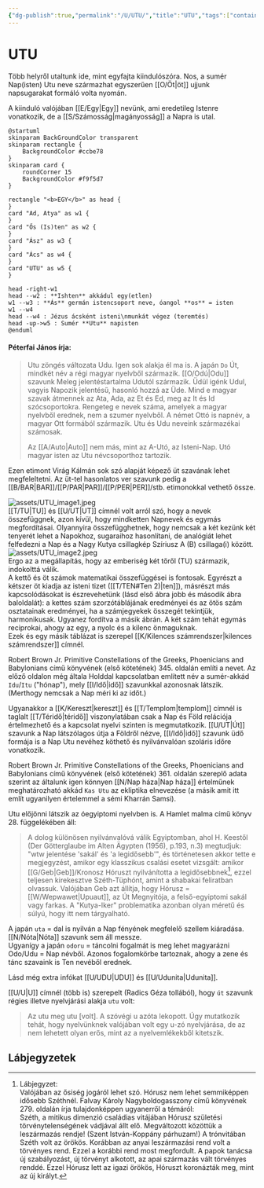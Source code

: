 ```yaml
---
{"dg-publish":true,"permalink":"/U/UTU/","title":"UTU","tags":["containstransclusions"],"created":"2024-11-23T05:02","updated":"2025-08-06T22:04"}
---
```



# UTU

Több helyről utaltunk ide, mint egyfajta kiindulószóra. Nos, a sumér Nap(isten) Utu neve származhat egyszerűen [[O/Öt\|öt]] ujjunk napsugarakat formáló volta nyomán.  

A kiinduló valójában [[E/Egy\|Egy]] nevünk, ami eredetileg Istenre vonatkozik, de a [[S/Számosság\|magányosság]] a Napra is utal.  
```plantuml-svg
@startuml
skinparam BackGroundColor transparent
skinparam rectangle {
    BackgroundColor #ccbe78
}
skinparam card {
    roundCorner 15
    BackgroundColor #f9f5d7
}

rectangle "<b>EGY</b>" as head {
}
card "Ad, Atya" as w1 {
}
card "Ős (Is)ten" as w2 {
}
card "Ász" as w3 {
}
card "Ács" as w4 {
}
card "UTU" as w5 {
}

head -right-w1
head --w2 : **Ishten** akkádul egy(etlen)
w1 --w3 : **Ás** germán istencsoport neve, óangol **os** = isten
w1 --w4
head --w4 : Jézus ácsként isteni\nmunkát végez (teremtés)
head -up->w5 : Sumér **Utu** napisten
@enduml
```

#### Péterfai János írja:

> Utu zöngés változata Udu. Igen sok alakja él ma is. A japán `Do` Út, mindkét név a régi magyar nyelvből származik. [[O/Odú\|Odu]] szavunk Meleg jelentéstartalma Udutól származik. Üdül igénk Udul, vagyis Napozik jelentésű, hasonló hozzá az Üde. Mind e magyar szavak átmennek az Ata, Ada, az Et és Ed, meg az It és Id szócsoportokra. Rengeteg e nevek száma, amelyek a magyar nyelvből erednek, nem a szumer nyelvből. A német Ottó is napnév, a magyar Ott formából származik. Utu és Udu neveink származékai számosak.  
>
> Az [[A/Auto\|Auto]] nem más, mint az A-Utó, az Isteni-Nap. Utó magyar isten az Utu névcsoporthoz tartozik.  

Ezen etimont Virág Kálmán sok szó alapját képező üt szavának lehet megfeleltetni. Az üt-tel hasonlatos ver szavunk pedig a [[B/BAR\|BAR]]/[[P/PAR\|PAR]]/[[P/PER\|PER]]/stb. etimonokkal vethető össze.  

![assets/UTU_image1.jpeg](/img/user/U/assets/UTU_image1.jpeg)  
[[T/TU\|TU]] és [[U/UT\|UT]] címnél volt arról szó, hogy a nevek összefüggnek, azon kívül, hogy mindketten Napnevek és egymás megfordításai. Olyannyira összefügghetnek, hogy nemcsak a két kezünk két tenyerét lehet a Napokhoz, sugaraihoz hasonlítani, de analógiát lehet felfedezni a Nap és a Nagy Kutya csillagkép Szíriusz A (B) csillaga(i) között.  
![assets/UTU_image2.jpeg](/img/user/U/assets/UTU_image2.jpeg)  
Ergo az a megállapítás, hogy az emberiség két tőről (TU) származik, indokolttá válik.  
A kettő és öt számok matematikai összefüggései is fontosak. Egyrészt a kétszer öt kiadja az isteni tizet ([[T/TEN#Ten 2)\|ten]]), másrészt más kapcsolódásokat is észrevehetünk (lásd első ábra jobb és második ábra baloldalát): a kettes szám szorzótáblájának eredményei és az ötös szám osztatainak eredményei, ha a számjegyekek összegét tekintjük, harmonikusak. Ugyanez fordítva a másik ábrán. A két szám tehát egymás reciprokai, ahogy az egy, a nyolc és a kilenc önmaguknak.  
Ezek és egy másik táblázat is szerepel [[K/Kilences számrendszer\|kilences számrendszer]] címnél.  

Robert Brown Jr. Primitive Constellations of the Greeks, Phoenicians and Babylonians című könyvének (első kötetének) 345. oldalán említi a nevet. Az előző oldalon még általa Holddal kapcsolatban említett név a sumér-akkád `Idu`/`Itu` ("hónap"), mely [[I/Idő\|idő]] szavunkkal azonosnak látszik. (Merthogy nemcsak a Nap méri ki az időt.)  

Ugyanakkor a [[K/Kereszt\|kereszt]] és [[T/Templom\|templom]] címnél is taglalt [[T/Téridő\|téridő]] viszonylatában csak a Nap és Föld relációja értelmezhető és a kapcsolat nyelvi szinten is megmutatkozik. [[U/UT\|Út]] szavunk a Nap látszólagos útja a Földről nézve, [[I/Idő\|idő]] szavunk üdő formája is a Nap Utu nevéhez köthető és nyilvánvalóan szoláris időre vonatkozik.  

Robert Brown Jr. Primitive Constellations of the Greeks, Phoenicians and Babylonians című könyvének (első kötetének) 361. oldalán szereplő adata szerint az általunk igen könnyen [[N/Nap háza\|Nap háza]] értelműnek meghatározható akkád `Kas Utu` az ekliptika elnevezése (a másik amit itt említ ugyanilyen értelemmel a sémi Kharrán Samsi).  

Utu előjönni látszik az óegyiptomi nyelvben is. A Hamlet malma című könyv 28. függelékében áll:  
> A dolog különösen nyilvánvalóvá válik Egyiptomban, ahol H. Keestől (Der Götterglaube im Alten Ägypten (1956), p.193, n.3) megtudjuk: "wtw jelentése 'sakál' és 'a legidősebb'", és történetesen akkor tette e megjegyzést, amikor egy klasszikus csalási esetet vizsgált: amikor [[G/Geb\|Geb]]/Kronosz Hóruszt nyilvánította a legidősebbnek[^1], ezzel teljesen kirekesztve Széth-Tüphónt, amint a shabakai feliratban olvassuk. Valójában Geb azt állítja, hogy Hórusz = [[W/Wepwawet\|Upuaut]], az Út Megnyitója, a felső-egyiptomi sakál vagy farkas. A "Kutya-Iker" problematika azonban olyan méretű és súlyú, hogy itt nem tárgyalható.  

A japán `uta` = dal is nyilván a Nap fényének megfelelő szellem kiáradása. [[N/Nóta\|Nóta]] szavunk sem áll messze.  
Ugyanígy a japán `odoru` = táncolni fogalmát is meg lehet magyarázni Odo/Udu = Nap névből. Azonos fogalomkörbe tartoznak, ahogy a zene és tánc szavaink is Ten nevéből erednek.  

Lásd még extra infókat [[U/UDU\|UDU]] és [[U/Udunita\|Udunita]].  

[[U/U\|U]] címnél (több is) szerepelt (Radics Géza tollából), hogy `út` szavunk régies illetve nyelvjárási alakja `utu` volt:  
> Az utu meg utu \[volt\]. A szóvégi u azóta lekopott. Úgy mutatkozik tehát, hogy nyelvünknek valójában volt egy u-zó nyelvjárása, de az nem lehetett olyan erős, mint az a nyelvemlékekből kitetszik.  

## Lábjegyzetek

[^1]: Lábjegyzet:  
Valójában az ősiség jogáról lehet szó. Hórusz nem lehet semmiképpen idősebb Széthnél. Falvay Károly Nagyboldogasszony című könyvének 279. oldalán írja tulajdonképpen ugyanerről a témáról:  
Széth, a mitikus dimenzió családias vitájában Hórusz születési törvénytelenségének vádjával állt elő. Megváltozott közöttük a leszármazás rendje! (Szent István-Koppány párhuzam!) A trónvitában Széth volt az örökös. Korábban az anyai leszármazási rend volt a törvényes rend. Ezzel a korábbi rend most megfordult. A papok tanácsa új szabályozást, új törvényt alkotott, az apai származás vált törvényes renddé. Ezzel Hórusz lett az igazi örökös, Hóruszt koronázták meg, mint az új királyt.  